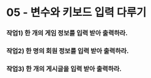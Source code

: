 # 05 - 변수와 키보드 입력 다루기

### 작업1) 한 개의 게임 정보를 입력 받아 출력하라.

### 작업2) 한 명의 회원 정보를 입력 받아 출력하라.

### 작업3) 한 개의 게시글을 입력 받아 출력하라.
